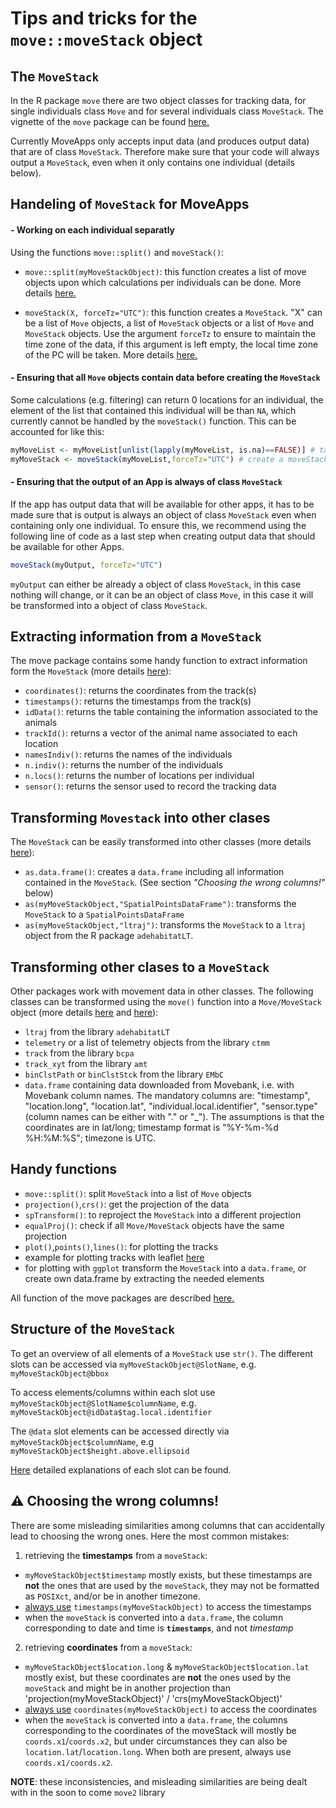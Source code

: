 # Tips and tricks for the `move::moveStack` object


## The `MoveStack`
In the R package `move` there are two object classes for tracking data, for single individuals class `Move` and for several individuals class `MoveStack`. The vignette of the `move` package can be found [here.](https://bartk.gitlab.io/move/articles/move.html)

Currently MoveApps only accepts input data (and produces output data) that are of class `MoveStack`. Therefore make sure that your code will always output a `MoveStack`, even when it only contains one individual (details below).


## Handeling of `MoveStack` for MoveApps
#### - Working on each individual separatly
Using the functions `move::split()` and `moveStack()`:

- `move::split(myMoveStackObject)`: this function creates a list of move objects upon which calculations per individuals can be done. More details [here.](https://bartk.gitlab.io/move/reference/split.html)

- `moveStack(X, forceTz="UTC")`: this function creates a `MoveStack`. "X" can be a list of `Move` objects, a list of `MoveStack` objects or a list of `Move` and `MoveStack` objects. Use the argument `forceTz` to ensure to maintain the time zone of the data, if this argument is left empty, the local time zone of the PC will be taken. More details [here.](https://bartk.gitlab.io/move/reference/moveStack.html)

#### - Ensuring that all `Move` objects contain data before creating the `MoveStack` 
Some calculations (e.g. filtering) can return 0 locations for an individual, the element of the list that contained this individual will be than `NA`, which currently cannot be handled by the `moveStack()` function. This can be accounted for like this:

```r
myMoveList <- myMoveList[unlist(lapply(myMoveList, is.na)==FALSE)] # take out NA animals
myMoveStack <- moveStack(myMoveList,forceTz="UTC") # create a moveStack
```

#### - Ensuring that the output of an App is always of class `MoveStack` 
If the app has output data that will be available for other apps, it has to be made sure that is output is always an object of class `MoveStack` even when containing only one individual. To ensure this, we recommend using the following line of code as a last step when creating output data that should be available for other Apps.

```r
moveStack(myOutput, forceTz="UTC")
```

`myOutput` can either be already a object of class `MoveStack`, in this case nothing will change, or it can be an object of class `Move`, in this case it will be transformed into a object of class `MoveStack`.


## Extracting information from a `MoveStack`
The move package contains some handy function to extract information form the `MoveStack` (more details [here](https://bartk.gitlab.io/move/articles/move.html#extracting-information-from-move-objects)):

- `coordinates()`: returns the coordinates from the track(s)
- `timestamps()`: returns the timestamps from the track(s)
- `idData()`: returns the table containing the information associated to the animals
- `trackId()`: returns a vector of the animal name associated to each location
- `namesIndiv()`: returns the names of the individuals
- `n.indiv()`: returns the number of the individuals
- `n.locs()`: returns the number of locations per individual
- `sensor()`: returns the sensor used to record the tracking data


## Transforming `Movestack` into other clases
The `MoveStack` can be easily transformed into other classes (more details [here](https://bartk.gitlab.io/move/articles/move.html#storing-loading-and-exporting-move-objects)):

- `as.data.frame()`: creates a `data.frame` including all information contained in the `MoveStack`. (See section *"Choosing the wrong columns!"* below)
- `as(myMoveStackObject,"SpatialPointsDataFrame")`: transforms the `MoveStack` to a `SpatialPointsDataFrame`
- `as(myMoveStackObject,"ltraj")`: transforms the `MoveStack` to a `ltraj` object from the R package `adehabitatLT`.


## Transforming other clases to a `MoveStack`
Other packages work with movement data in other classes. The following classes can be transformed using the `move()` function into a `Move/MoveStack` object (more details [here](https://bartk.gitlab.io/move/reference/move.html) and [here](https://bartk.gitlab.io/move/articles/move.html#import-movement-objects-of-other-packages)):

- `ltraj` from the library `adehabitatLT`
- `telemetry` or a list of telemetry objects from the library `ctmm`
- `track` from the library `bcpa`
- `track_xyt` from the library `amt`
- `binClstPath` or `binClstStck` from the library `EMbC`
- `data.frame` containing data downloaded from Movebank, i.e. with Movebank column names. The mandatory columns are: "timestamp", "location.long", "location.lat", "individual.local.identifier", "sensor.type" (column names can be either with "." or "_"). The assumptions is that the coordinates are in lat/long; timestamp format is \"%Y-%m-%d %H:%M:%S\"; timezone is UTC. 


## Handy functions
- `move::split()`: split `MoveStack` into a list of `Move` objects
- `projection()`,`crs()`: get the projection of the data
- `spTransform()`: to reproject the `MoveStack` into a different projection
- `equalProj()`: check if all `Move/MoveStack` objects have the same projection
- `plot()`,`points()`,`lines()`: for plotting the tracks
- example for plotting tracks with leaflet [here](https://bartk.gitlab.io/move/articles/leafletPlot.html)
- for plotting with `ggplot` transform the `MoveStack` into a `data.frame`, or create own data.frame by extracting the needed elements

All function of the move packages are described [here.](https://bartk.gitlab.io/move/reference/index.html)


## Structure of the `MoveStack`
To get an overview of all elements of a `MoveStack` use `str()`. The different slots can be accessed via `myMoveStackObject@SlotName`, e.g. `myMoveStackObject@bbox`

To access elements/columns within each slot use `myMoveStackObject@SlotName$columnName`, e.g. `myMoveStackObject@idData$tag.local.identifier`

The `@data` slot elements can be accessed directly via `myMoveStackObject$columnName`, e.g `myMoveStackObject$height.above.ellipsoid`

[Here](https://bartk.gitlab.io/move/reference/MoveStack-class.html) detailed explanations of each slot can be found.

## :warning: Choosing the wrong columns!
There are some misleading similarities among columns that can accidentally lead to choosing the wrong ones. Here the most common mistakes:

1. retrieving the **timestamps** from a `moveStack`:

- `myMoveStackObject$timestamp` mostly exists, but these timestamps are **not** the ones that are used by the `moveStack`, they may not be formatted as `POSIXct`, and/or be in another timezone.
- <u>always use</u> `timestamps(myMoveStackObject)` to access the timestamps
- when the `moveStack` is converted into a `data.frame`, the column corresponding to date and time is **`timestamps`**, and not *timestamp*

2. retrieving **coordinates** from a `moveStack`:

- `myMoveStackObject$location.long` & `myMoveStackObject$location.lat` mostly exist, but these coordinates are **not** the ones used by the `moveStack` and might be in another projection than 'projection(myMoveStackObject)' / 'crs(myMoveStackObject)'
- <u>always use</u> `coordinates(myMoveStackObject)` to access the coordinates
- when the `moveStack` is converted into a `data.frame`, the columns corresponding to the coordinates of the moveStack will mostly be `coords.x1`/`coords.x2`, but under circumstances they can also be `location.lat`/`location.long`. When both are present, always use `coords.x1/coords.x2`.

**NOTE**: these inconsistencies, and misleading similarities are being dealt with in the soon to come `move2` library  
